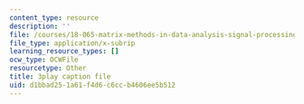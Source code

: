 ```yaml
---
content_type: resource
description: ''
file: /courses/18-065-matrix-methods-in-data-analysis-signal-processing-and-machine-learning-spring-2018/d1bbad251a61f4d6c6ccb4606ee5b512_AeRwohPuUHQ.srt
file_type: application/x-subrip
learning_resource_types: []
ocw_type: OCWFile
resourcetype: Other
title: 3play caption file
uid: d1bbad25-1a61-f4d6-c6cc-b4606ee5b512
---
```

